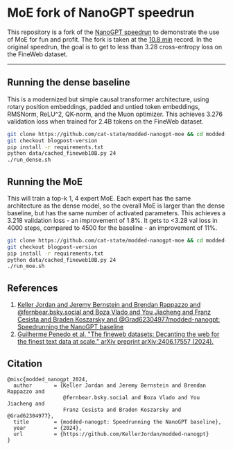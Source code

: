 # MoE fork of NanoGPT speedrun

This repository is a fork of the [NanoGPT speedrun](https://github.com/KellerJordan/modded-nanogpt) to demonstrate the use of MoE for fun and profit. The fork is taken at the [10.8 min](https://github.com/KellerJordan/modded-nanogpt/blob/master/records/110324_UntieEmbed/d6b50d71-f419-4d26-bb39-a60d55ae7a04.txt) record. In the original speedrun, the goal is to get to less than 3.28 cross-entropy loss on the FineWeb dataset.

---

## Running the dense baseline
This is a modernized but simple causal transformer architecture, using rotary position embeddings, padded and untied token embeddings, RMSNorm, ReLU^2, QK-norm, and the Muon optimizer. This achieves 3.276 validation loss when trained for 2.4B tokens on the FineWeb dataset.

```bash
git clone https://github.com/cat-state/modded-nanogpt-moe && cd modded-nanogpt-moe
git checkout blogpost-version
pip install -r requirements.txt
python data/cached_fineweb10B.py 24
./run_dense.sh
```

## Running the MoE
This will train a top-k 1, 4 expert MoE. Each expert has the same architecture as the dense model, so the overall MoE is larger than the dense baseline, but has the same number of activated parameters. This achieves a 3.218 validation loss - an improvement of 1.8%. It gets to <3.28 val loss in 4000 steps, compared to 4500 for the baseline - an improvement of 11%.

```bash
git clone https://github.com/cat-state/modded-nanogpt-moe && cd modded-nanogpt-moe
git checkout blogpost-version
pip install -r requirements.txt
python data/cached_fineweb10B.py 24
./run_moe.sh
```

## References
1. [Keller Jordan and Jeremy Bernstein and Brendan Rappazzo and @fernbear.bsky.social and Boza Vlado and You Jiacheng and Franz Cesista and Braden Koszarsky and @Grad62304977modded-nanogpt: Speedrunning the NanoGPT baseline](https://github.com/KellerJordan/modded-nanogpt)
2. [Guilherme Penedo et al. "The fineweb datasets: Decanting the web for the finest text data at scale." arXiv preprint arXiv:2406.17557 (2024).](https://arxiv.org/abs/2406.17557)

## Citation

```
@misc{modded_nanogpt_2024,
  author       = {Keller Jordan and Jeremy Bernstein and Brendan Rappazzo and
                  @fernbear.bsky.social and Boza Vlado and You Jiacheng and
                  Franz Cesista and Braden Koszarsky and @Grad62304977},
  title        = {modded-nanogpt: Speedrunning the NanoGPT baseline},
  year         = {2024},
  url          = {https://github.com/KellerJordan/modded-nanogpt}
}
```

